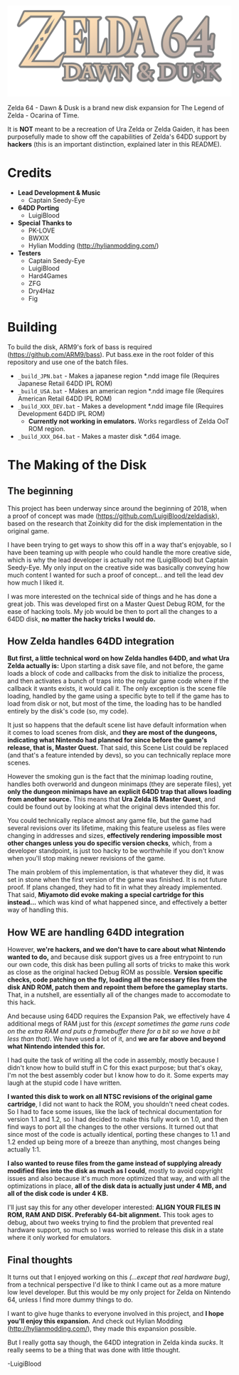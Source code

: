 ![Zelda 64 - Dawn &amp; Dusk](./images/64DD_Logo.png)

Zelda 64 - Dawn &amp; Dusk is a brand new disk expansion for The Legend of Zelda - Ocarina of Time.

It is **NOT** meant to be a recreation of Ura Zelda or Zelda Gaiden, it has been purposefully made to show off the capabilities of Zelda's 64DD support by **hackers** (this is an important distinction, explained later in this README).

# Credits
 * **Lead Development & Music**
   * Captain Seedy-Eye
 * **64DD Porting**
   * LuigiBlood
 * **Special Thanks to**
   * PK-LOVE
   * BWXIX
   * Hylian Modding (http://hylianmodding.com/)
 * **Testers**
   * Captain Seedy-Eye
   * LuigiBlood
   * Hard4Games
   * ZFG
   * Dry4Haz
   * Fig

# Building

To build the disk, ARM9's fork of bass is required (https://github.com/ARM9/bass).
Put bass.exe in the root folder of this repository and use one of the batch files.

 * `_build_JPN.bat` - Makes a japanese region \*.ndd image file (Requires Japanese Retail 64DD IPL ROM)
 * `_build_USA.bat` - Makes an american region \*.ndd image file (Requires American Retail 64DD IPL ROM)
 * `_build_XXX_DEV.bat` - Makes a development \*.ndd image file (Requires Development 64DD IPL ROM)
   * **Currently not working in emulators.** Works regardless of Zelda OoT ROM region.
 * `_build_XXX_D64.bat` - Makes a master disk \*.d64 image.

# The Making of the Disk

## The beginning
This project has been underway since around the beginning of 2018, when a proof of concept was made (https://github.com/LuigiBlood/zeldadisk), based on the research that Zoinkity did for the disk implementation in the original game.

I have been trying to get ways to show this off in a way that's enjoyable, so I have been teaming up with people who could handle the more creative side, which is why the lead developer is actually not me (LuigiBlood) but Captain Seedy-Eye. My only input on the creative side was basically conveying how much content I wanted for such a proof of concept... and tell the lead dev how much I liked it.

I was more interested on the technical side of things and he has done a great job. This was developed first on a Master Quest Debug ROM, for the ease of hacking tools. My job would be then to port all the changes to a 64DD disk, **no matter the hacky tricks I would do.**

## How Zelda handles 64DD integration
**But first, a little technical word on how Zelda handles 64DD, and what Ura Zelda actually is:** Upon starting a disk save file, and not before, the game loads a block of code and callbacks from the disk to initialize the process, and then activates a bunch of traps into the regular game code where if the callback it wants exists, it would call it. The only exception is the scene file loading, handled by the game using a specific byte to tell if the game has to load from disk or not, but most of the time, the loading has to be handled entirely by the disk's code (so, my code).

It just so happens that the default scene list have default information when it comes to load scenes from disk, and **they are most of the dungeons, indicating what Nintendo had planned for since before the game's release, that is, Master Quest.** That said, this Scene List could be replaced (and that's a feature intended by devs), so you can technically replace more scenes.

However the smoking gun is the fact that the minimap loading routine, handles both overworld and dungeon minimaps (they are seperate files), yet **only the dungeon minimaps have an explicit 64DD trap that allows loading from another source.** This means that **Ura Zelda IS Master Quest**, and could be found out by looking at what the original devs intended this for.

You could technically replace almost any game file, but the game had several revisions over its lifetime, making this feature useless as files were changing in addresses and sizes, **effectively rendering impossible most other changes unless you do specific version checks**, which, from a developer standpoint, is just too hacky to be worthwhile if you don't know when you'll stop making newer revisions of the game.

The main problem of this implementation, is that whatever they did, it was set in stone when the first version of the game was finished. It is not future proof. If plans changed, they had to fit in what they already implemented. That said, **Miyamoto did evoke making a special cartridge for this instead...** which was kind of what happened since, and effectively a better way of handling this.

## How WE are handling 64DD integration
However, **we're hackers, and we don't have to care about what Nintendo wanted to do,** and because disk support gives us a free entrypoint to run our own code, this disk has been pulling all sorts of tricks to make this work as close as the original hacked Debug ROM as possible. **Version specific checks, code patching on the fly, loading all the necessary files from the disk AND ROM, patch them and repoint them before the gameplay starts.** That, in a nutshell, are essentially all of the changes made to accomodate to this hack.

And because using 64DD requires the Expansion Pak, we effectively have 4 additional megs of RAM just for this _(except sometimes the game runs code on the extra RAM and puts a framebuffer there for a bit so we have a bit less than that)_. We have used a lot of it, and **we are far above and beyond what Nintendo intended this for.**

I had quite the task of writing all the code in assembly, mostly because I didn't know how to build stuff in C for this exact purpose; but that's okay, I'm not the best assembly coder but I know how to do it. Some experts may laugh at the stupid code I have written.

**I wanted this disk to work on all NTSC revisions of the original game cartridge**, I did not want to hack the ROM, you shouldn't need cheat codes. So I had to face some issues, like the lack of technical documentation for version 1.1 and 1.2, so I had decided to make this fully work on 1.0, and then find ways to port all the changes to the other versions. It turned out that since most of the code is actually identical, porting these changes to 1.1 and 1.2 ended up being more of a breeze than anything, most changes being actually 1:1.

**I also wanted to reuse files from the game instead of supplying already modified files into the disk as much as I could**, mostly to avoid copyright issues and also because it's much more optimized that way, and with all the optimizations in place, **all of the disk data is actually just under 4 MB, and all of the disk code is under 4 KB.**

I'll just say this for any other developer interested: **ALIGN YOUR FILES IN ROM, RAM AND DISK. Preferably 64-bit alignment.** This took ages to debug, about two weeks trying to find the problem that prevented real hardware support, so much so I was worried to release this disk in a state where it only worked for emulators.

## Final thoughts
It turns out that I enjoyed working on this _(...except that real hardware bug)_, from a technical perspective I'd like to think I came out as a more mature low level developer. But this would be my only project for Zelda on Nintendo 64, unless I find more dummy things to do.

I want to give huge thanks to everyone involved in this project, and **I hope you'll enjoy this expansion.** And check out Hylian Modding (http://hylianmodding.com/), they made this expansion possible.

But I really gotta say though, the 64DD integration in Zelda kinda _sucks_. It really seems to be a thing that was done with little thought.

-LuigiBlood
